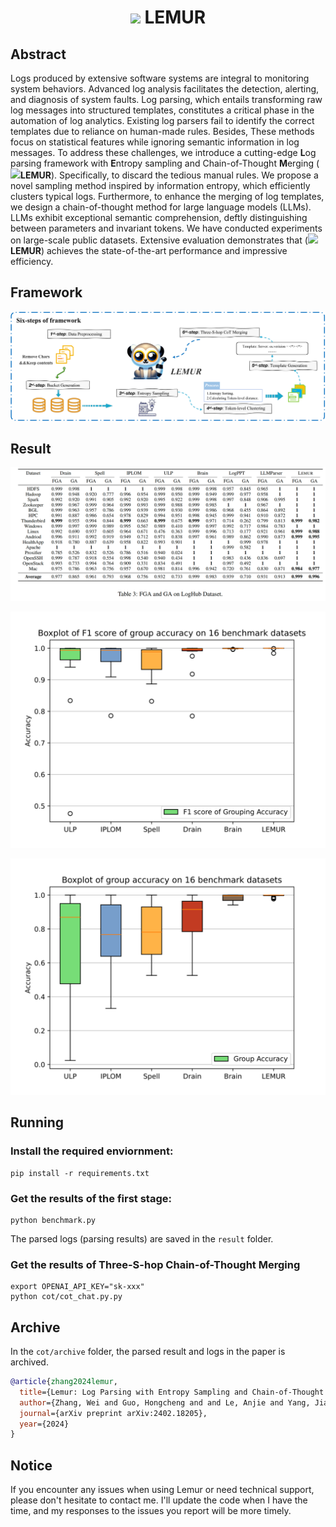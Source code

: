 <div align= "center">
    <h1> <img src="./assets/Lemur-emo.png" width="25x"> LEMUR</h1>
</div>

## Abstract

Logs produced by extensive software systems are integral to monitoring system behaviors. Advanced log analysis facilitates the detection, alerting, and diagnosis of system faults. Log parsing, which entails transforming raw log messages into structured templates, constitutes a critical phase in the automation of log analytics. Existing log parsers fail to identify the correct templates due to reliance on human-made rules. Besides, These methods focus on statistical features while ignoring semantic information in log messages. 
To address these challenges, we introduce a cutting-edge **L**og parsing framework with **E**ntropy sampling and Chain-of-Thought **M**erging (<img src="./assets/Lemur-emo.png" width="12px">**LEMUR**). Specifically, to discard the tedious manual rules. We propose a novel sampling method inspired by information entropy, which efficiently clusters typical logs. Furthermore, to enhance the merging of log templates, we design a chain-of-thought method for large language models (LLMs). LLMs exhibit exceptional semantic comprehension, deftly distinguishing between parameters and invariant tokens. We have conducted experiments on large-scale public datasets. Extensive evaluation
demonstrates that (<img src="./assets/Lemur-emo.png" width="12px">**LEMUR**)
achieves the state-of-the-art performance and impressive efficiency.

## Framework
![img](./assets/framework.svg)

## Result
![img](./assets/result.png)

![img](./assets/box_fga.svg)

![img](./assets/box_ga.svg)


## Running

### Install the required enviornment:

```
pip install -r requirements.txt
```

### Get the results of the first stage:

```
python benchmark.py
```

The parsed logs (parsing results) are saved in the `result` folder.

### Get the results of Three-S-hop Chain-of-Thought Merging 

```
export OPENAI_API_KEY="sk-xxx"
python cot/cot_chat.py.py
```

## Archive

In the `cot/archive` folder, the parsed result and logs in the paper is archived. 


```bibtex
@article{zhang2024lemur,
  title={Lemur: Log Parsing with Entropy Sampling and Chain-of-Thought Merging},
  author={Zhang, Wei and Guo, Hongcheng and and Le, Anjie and Yang, Jian and Liu, Jiaheng and Li, Zhoujun and Zheng, Tieqiao and Xu, Shi and Zang, Runqiang and Zheng, Liangfan and others},
  journal={arXiv preprint arXiv:2402.18205},
  year={2024}
}
```

## Notice 

If you encounter any issues when using Lemur or need technical support, please don't hesitate to contact me. I'll update the code when I have the time, and my responses to the issues you report will be more timely.
